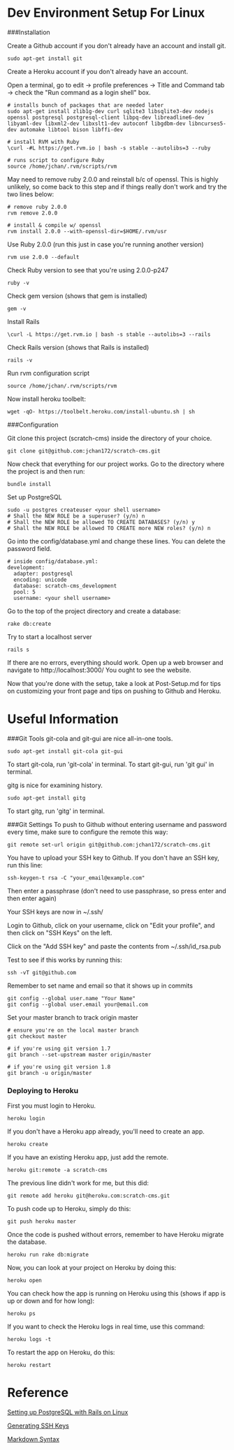 Dev Environment Setup For Linux
===============================

###Installation

Create a Github account if you don't already have an account and install git.

	sudo apt-get install git

Create a Heroku account if you don't already have an account.

Open a terminal, go to edit -> profile preferences -> Title and Command tab -> check the "Run command as a login shell" box.

	# installs bunch of packages that are needed later
	sudo apt-get install zlib1g-dev curl sqlite3 libsqlite3-dev nodejs openssl postgresql postgresql-client libpq-dev libreadline6-dev libyaml-dev libxml2-dev libxslt1-dev autoconf libgdbm-dev libncurses5-dev automake libtool bison libffi-dev
	
	# install RVM with Ruby
	\curl -#L https://get.rvm.io | bash -s stable --autolibs=3 --ruby
	
	# runs script to configure Ruby
	source /home/jchan/.rvm/scripts/rvm

May need to remove ruby 2.0.0 and reinstall b/c of openssl. This is highly unlikely, so come back to this step and if things really don't work and try the two lines below:

	# remove ruby 2.0.0
	rvm remove 2.0.0

	# install & compile w/ openssl
	rvm install 2.0.0 --with-openssl-dir=$HOME/.rvm/usr
	
Use Ruby 2.0.0 (run this just in case you're running another version) 

	rvm use 2.0.0 --default

Check Ruby version to see that you're using 2.0.0-p247

	ruby -v
	
Check gem version (shows that gem is installed)

	gem -v
	
Install Rails

	\curl -L https://get.rvm.io | bash -s stable --autolibs=3 --rails
	
Check Rails version (shows that Rails is installed)

	rails -v 
	
Run rvm configuration script

	source /home/jchan/.rvm/scripts/rvm

Now install heroku toolbelt:

	wget -qO- https://toolbelt.heroku.com/install-ubuntu.sh | sh 

###Configuration

Git clone this project (scratch-cms) inside the directory of your choice.

	git clone git@github.com:jchan172/scratch-cms.git

Now check that everything for our project works. Go to the directory where the project is and then run:

	bundle install

Set up PostgreSQL

	sudo -u postgres createuser <your shell username>
	# Shall the NEW ROLE be a superuser? (y/n) n
	# Shall the NEW ROLE be allowed TO CREATE DATABASES? (y/n) y
	# Shall the NEW ROLE be allowed TO CREATE more NEW roles? (y/n) n

Go into the config/database.yml and change these lines. You can delete the password field.

	# inside config/database.yml:
	development:
	  adapter: postgresql
	  encoding: unicode
	  database: scratch-cms_development
	  pool: 5
	  username: <your shell username>

Go to the top of the project directory and create a database:

	rake db:create

Try to start a localhost server

	rails s

If there are no errors, everything should work. Open up a web browser and navigate to http://localhost:3000/ You ought to see the website.

Now that you're done with the setup, take a look at Post-Setup.md for tips on customizing your front page and tips on pushing to Github and Heroku.

Useful Information
==================

###Git Tools
git-cola and git-gui are nice all-in-one tools.

	sudo apt-get install git-cola git-gui

To start git-cola, run 'git-cola' in terminal. To start git-gui, run 'git gui' in terminal.

gitg is nice for examining history.

	sudo apt-get install gitg

To start gitg, run 'gitg' in terminal.

###Git Settings
To push to Github without entering username and password every time, make sure to configure the remote this way:

	git remote set-url origin git@github.com:jchan172/scratch-cms.git

You have to upload your SSH key to Github. If you don't have an SSH key, run this line:

	ssh-keygen-t rsa -C "your_email@example.com"

Then enter a passphrase (don't need to use passphrase, so press enter and then enter again)

Your SSH keys are now in ~/.ssh/

Login to Github, click on your username, click on "Edit your profile", and then click on "SSH Keys" on the left.

Click on the "Add SSH key" and paste the contents from ~/.ssh/id_rsa.pub

Test to see if this works by running this:

	ssh -vT git@github.com

Remember to set name and email so that it shows up in commits

	git config --global user.name "Your Name"
	git config --global user.email your@email.com

Set your master branch to track origin master

	# ensure you're on the local master branch
	git checkout master

	# if you're using git version 1.7
	git branch --set-upstream master origin/master

	# if you're using git version 1.8
	git branch -u origin/master

### Deploying to Heroku
First you must login to Heroku.

	heroku login

If you don't have a Heroku app already, you'll need to create an app.

	heroku create

If you have an existing Heroku app, just add the remote.

	heroku git:remote -a scratch-cms

The previous line didn't work for me, but this did:

	git remote add heroku git@heroku.com:scratch-cms.git

To push code up to Heroku, simply do this:

	git push heroku master

Once the code is pushed without errors, remember to have Heroku migrate the database.

	heroku run rake db:migrate

Now, you can look at your project on Heroku by doing this:

	heroku open

You can check how the app is running on Heroku using this (shows if app is up or down and for how long):

	heroku ps

If you want to check the Heroku logs in real time, use this command:

	heroku logs -t

To restart the app on Heroku, do this:

	heroku restart

Reference
=========
[Setting up PostgreSQL with Rails on Linux][postgres]

[Generating SSH Keys][sshkeys]

[Markdown Syntax][markdown]

[postgres]: http://mrfrosti.com/2011/06/setup-postgresql-with-rails-on-linux/
[sshkeys]: https://help.github.com/articles/generating-ssh-keys
[markdown]: http://daringfireball.net/projects/markdown/syntax
